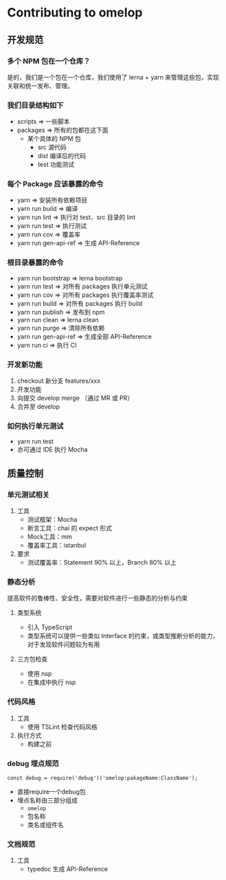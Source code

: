 # Contributing to omelop


## 开发规范

### 多个 NPM 包在一个仓库？

是的，我们是一个包在一个仓库，我们使用了 lerna + yarn 来管理这些包，实现关联和统一发布、管理。

### 我们目录结构如下

* scripts => 一些脚本
* packages => 所有的包都在这下面
	* 某个具体的 NPM 包
		* src 源代码
		* dist 编译后的代码
		* test 功能测试
		
### 每个 Package 应该暴露的命令
* yarn => 安装所有依赖项目
* yarn run build => 编译
* yarn run lint => 执行对 test、src 目录的 lint
* yarn run test => 执行测试
* yarn run cov => 覆盖率
* yarn run gen-api-ref => 生成 API-Reference

### 根目录暴露的命令
    
* yarn run bootstrap => lerna bootstrap
* yarn run test => 对所有 packages 执行单元测试
* yarn run cov => 对所有 packages 执行覆盖率测试
* yarn run build => 对所有 packages 执行 build
* yarn run publish => 发布到 npm
* yarn run clean => lerna clean
* yarn run purge => 清除所有依赖
* yarn run gen-api-ref => 生成全部 API-Reference
* yarn run ci => 执行 CI


### 开发新功能

1. checkout 新分支 features/xxx
2. 开发功能
3. 向提交 develop merge （通过 MR 或 PR）
4. 合并至 develop

### 如何执行单元测试

* yarn run test
* 亦可通过 IDE 执行 Mocha


## 质量控制

### 单元测试相关

1. 工具
	* 测试框架：Mocha	
	* 断言工具：chai 的 expect 形式
	* Mock工具：mm 
	* 覆盖率工具：istanbul
2. 要求
	* 测试覆盖率：Statement 90% 以上，Branch 80% 以上


### 静态分析

提高软件的鲁棒性、安全性，需要对软件进行一些静态的分析与约束

1. 类型系统
	* 引入 TypeScript
	* 类型系统可以提供一些类似 Interface 的约束，或类型推断分析的能力，对于发现软件问题较为有用

2. 三方包检查
	* 使用 nsp
	* 在集成中执行 nsp

### 代码风格

1. 工具
	* 使用 TSLint 检查代码风格
2. 执行方式
	* 构建之前
	

### debug 埋点规范

```
const debug = require('debug')('omelop:pakageName:ClassName');
```

* 直接require一个debug包
* 埋点名称由三部分组成
    * `omelop`
    * 包名称
    * 类名或组件名

### 文档规范


1. 工具
	* typedoc 生成 API-Reference

<!--

### 关于版本

1. omelop 下的所有版本都是固定的，所有的更新都体现在 omelop 的版本变化上
2. 类似 Linux 偶数表示稳固版本，奇数表示开发中版本

### 操作系统

* Linux
* Mac
* Window

-->
